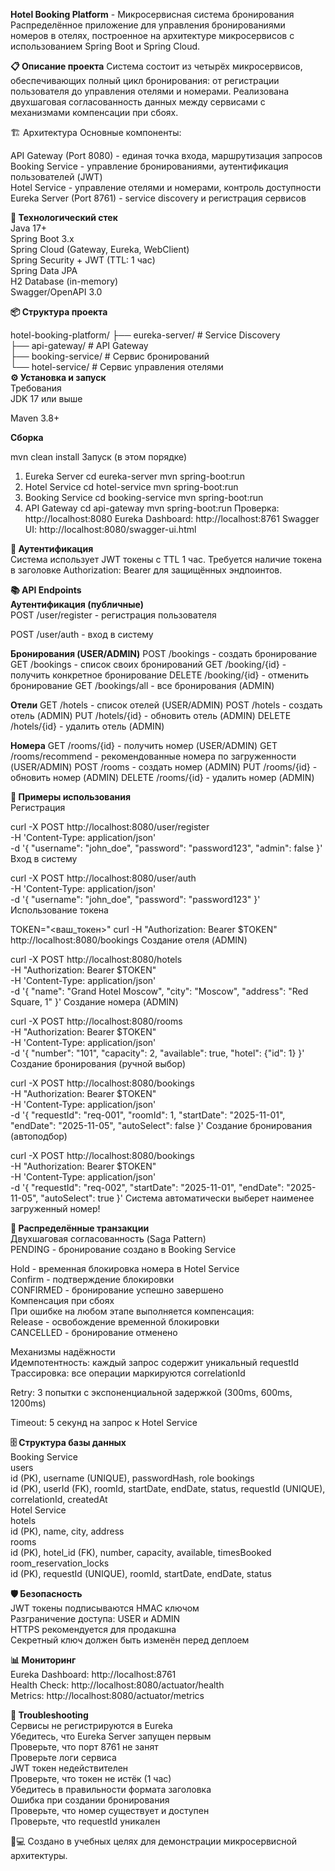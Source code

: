 **Hotel Booking Platform** - Микросервисная система бронирования 
Распределённое приложение для управления бронированиями номеров в отелях, построенное на архитектуре микросервисов с использованием Spring Boot и Spring Cloud.  

**📋 Описание проекта**
Система состоит из четырёх микросервисов, обеспечивающих полный цикл бронирования: от регистрации пользователя до управления отелями и номерами. Реализована двухшаговая   согласованность данных между сервисами с механизмами компенсации при сбоях.  

🏗️ Архитектура
Основные компоненты:  

API Gateway (Port 8080) - единая точка входа, маршрутизация запросов  
Booking Service - управление бронированиями, аутентификация пользователей (JWT)  
Hotel Service - управление отелями и номерами, контроль доступности  
Eureka Server (Port 8761) - service discovery и регистрация сервисов  

**🚀 Технологический стек**  
Java 17+  
Spring Boot 3.x  
Spring Cloud (Gateway, Eureka, WebClient)  
Spring Security + JWT (TTL: 1 час)  
Spring Data JPA  
H2 Database (in-memory)  
Swagger/OpenAPI 3.0  

**📦 Структура проекта**  

hotel-booking-platform/
├── eureka-server/          # Service Discovery  
├── api-gateway/            # API Gateway  
├── booking-service/        # Сервис бронирований  
└── hotel-service/          # Сервис управления отелями  
**⚙️ Установка и запуск**  
Требования  
JDK 17 или выше  

Maven 3.8+  

**Сборка**  

mvn clean install
Запуск (в этом порядке)

1. Eureka Server
cd eureka-server
mvn spring-boot:run
2. Hotel Service
cd hotel-service
mvn spring-boot:run
3. Booking Service
cd booking-service
mvn spring-boot:run
4. API Gateway
cd api-gateway
mvn spring-boot:run
Проверка: http://localhost:8080
Eureka Dashboard: http://localhost:8761
Swagger UI: http://localhost:8080/swagger-ui.html

**🔐 Аутентификация**  
Система использует JWT токены с TTL 1 час. Требуется наличие токена в заголовке Authorization: Bearer <token> для защищённых эндпоинтов.  

**📚 API Endpoints**  
**Аутентификация (публичные)**  
POST /user/register - регистрация пользователя  

POST /user/auth - вход в систему

**Бронирования (USER/ADMIN)**
POST /bookings - создать бронирование
GET /bookings - список своих бронирований
GET /booking/{id} - получить конкретное бронирование
DELETE /booking/{id} - отменить бронирование
GET /bookings/all - все бронирования (ADMIN)

**Отели**
GET /hotels - список отелей (USER/ADMIN)
POST /hotels - создать отель (ADMIN)
PUT /hotels/{id} - обновить отель (ADMIN)
DELETE /hotels/{id} - удалить отель (ADMIN)

**Номера**
GET /rooms/{id} - получить номер (USER/ADMIN)
GET /rooms/recommend - рекомендованные номера по загруженности (USER/ADMIN)
POST /rooms - создать номер (ADMIN)
PUT /rooms/{id} - обновить номер (ADMIN)
DELETE /rooms/{id} - удалить номер (ADMIN)

**🎯 Примеры использования**  
Регистрация  

curl -X POST http://localhost:8080/user/register \
  -H 'Content-Type: application/json' \
  -d '{
    "username": "john_doe",
    "password": "password123",
    "admin": false
  }'
Вход в систему  

curl -X POST http://localhost:8080/user/auth \
  -H 'Content-Type: application/json' \
  -d '{
    "username": "john_doe",
    "password": "password123"
  }'
Использование токена  

TOKEN="<ваш_токен>"
curl -H "Authorization: Bearer $TOKEN" http://localhost:8080/bookings
Создание отеля (ADMIN)

curl -X POST http://localhost:8080/hotels \
  -H "Authorization: Bearer $TOKEN" \
  -H 'Content-Type: application/json' \
  -d '{
    "name": "Grand Hotel Moscow",
    "city": "Moscow",
    "address": "Red Square, 1"
  }'
Создание номера (ADMIN)  

curl -X POST http://localhost:8080/rooms \
  -H "Authorization: Bearer $TOKEN" \
  -H 'Content-Type: application/json' \
  -d '{
    "number": "101",
    "capacity": 2,
    "available": true,
    "hotel": {"id": 1}
  }'
Создание бронирования (ручной выбор)  

curl -X POST http://localhost:8080/bookings \
  -H "Authorization: Bearer $TOKEN" \
  -H 'Content-Type: application/json' \
  -d '{
    "requestId": "req-001",
    "roomId": 1,
    "startDate": "2025-11-01",
    "endDate": "2025-11-05",
    "autoSelect": false
  }'
Создание бронирования (автоподбор)  

curl -X POST http://localhost:8080/bookings \
  -H "Authorization: Bearer $TOKEN" \
  -H 'Content-Type: application/json' \
  -d '{
    "requestId": "req-002",
    "startDate": "2025-11-01",
    "endDate": "2025-11-05",
    "autoSelect": true
  }'
Система автоматически выберет наименее загруженный номер!  

**🔄 Распределённые транзакции**  
Двухшаговая согласованность (Saga Pattern)  
PENDING - бронирование создано в Booking Service  

Hold - временная блокировка номера в Hotel Service  
Confirm - подтверждение блокировки  
CONFIRMED - бронирование успешно завершено  
Компенсация при сбоях  
При ошибке на любом этапе выполняется компенсация:  
Release - освобождение временной блокировки  
CANCELLED - бронирование отменено  

Механизмы надёжности  
Идемпотентность: каждый запрос содержит уникальный requestId  
Трассировка: все операции маркируются correlationId  

Retry: 3 попытки с экспоненциальной задержкой (300ms, 600ms, 1200ms)  

Timeout: 5 секунд на запрос к Hotel Service  

**🗄️ Структура базы данных**  
Booking Service  
users  
id (PK), username (UNIQUE), passwordHash, role
bookings  
id (PK), userId (FK), roomId, startDate, endDate, status, requestId (UNIQUE), correlationId, createdAt  
Hotel Service  
hotels  
id (PK), name, city, address  
rooms  
id (PK), hotel_id (FK), number, capacity, available, timesBooked  
room_reservation_locks  
id (PK), requestId (UNIQUE), roomId, startDate, endDate, status  

**🛡️ Безопасность**  
JWT токены подписываются HMAC ключом  
Разграничение доступа: USER и ADMIN  
HTTPS рекомендуется для продакшна  
Секретный ключ должен быть изменён перед деплоем  

**📊 Мониторинг**  
Eureka Dashboard: http://localhost:8761  
Health Check: http://localhost:8080/actuator/health  
Metrics: http://localhost:8080/actuator/metrics  

**🐛 Troubleshooting**  
Сервисы не регистрируются в Eureka  
Убедитесь, что Eureka Server запущен первым  
Проверьте, что порт 8761 не занят  
Проверьте логи сервиса  
JWT токен недействителен  
Проверьте, что токен не истёк (1 час)  
Убедитесь в правильности формата заголовка  
Ошибка при создании бронирования  
Проверьте, что номер существует и доступен  
Проверьте, что requestId уникален  

👨💻 Создано в учебных целях для демонстрации микросервисной архитектуры.
